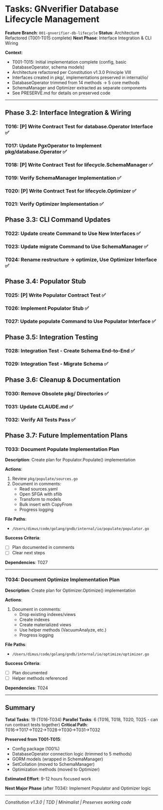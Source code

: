 # Tasks: GNverifier Database Lifecycle Management

**Feature Branch**: `001-gnverifier-db-lifecycle`
**Status**: Architecture Refactored (T001-T015 complete)
**Next Phase**: Interface Integration & CLI Wiring

**Context**:
- T001-T015: Initial implementation complete (config, basic DatabaseOperator, schema models)
- Architecture refactored per Constitution v1.3.0 Principle VIII
- Interfaces created in pkg/, implementations preserved in internal/io/
- DatabaseOperator trimmed from 14 methods → 5 core methods
- SchemaManager and Optimizer extracted as separate components
- See PRESERVE.md for details on preserved code

---

## Phase 3.2: Interface Integration & Wiring

### T016: [P] Write Contract Test for database.Operator Interface ✅

### T017: Update PgxOperator to Implement pkg/database.Operator ✅

### T018: [P] Write Contract Test for lifecycle.SchemaManager ✅

### T019: Verify SchemaManager Implementation ✅

### T020: [P] Write Contract Test for lifecycle.Optimizer ✅

### T021: Verify Optimizer Implementation ✅


## Phase 3.3: CLI Command Updates

### T022: Update create Command to Use New Interfaces ✅

### T023: Update migrate Command to Use SchemaManager ✅

### T024: Rename restructure → optimize, Use Optimizer Interface ✅

## Phase 3.4: Populator Stub

### T025: [P] Write Populator Contract Test ✅

### T026: Implement Populator Stub ✅

### T027: Update populate Command to Use Populator Interface ✅

## Phase 3.5: Integration Testing

### T028: Integration Test - Create Schema End-to-End ✅

### T029: Integration Test - Migrate Schema ✅

## Phase 3.6: Cleanup & Documentation

### T030: Remove Obsolete pkg/ Directories ✅

### T031: Update CLAUDE.md ✅

### T032: Verify All Tests Pass ✅

## Phase 3.7: Future Implementation Plans

### T033: Document Populate Implementation Plan

**Description**: Create plan for Populator.Populate() implementation

**Actions**:
1. Review `pkg/populate/sources.go`
2. Document in comments:
   - Read sources.yaml
   - Open SFGA with sflib
   - Transform to models
   - Bulk insert with CopyFrom
   - Progress logging

**File Paths**:
- `/Users/dimus/code/golang/gndb/internal/io/populate/populator.go`

**Success Criteria**:
- [ ] Plan documented in comments
- [ ] Clear next steps

**Dependencies**: T027

---

### T034: Document Optimize Implementation Plan

**Description**: Create plan for Optimizer.Optimize() implementation

**Actions**:
1. Document in comments:
   - Drop existing indexes/views
   - Create indexes
   - Create materialized views
   - Use helper methods (VacuumAnalyze, etc.)
   - Progress logging

**File Paths**:
- `/Users/dimus/code/golang/gndb/internal/io/optimize/optimizer.go`

**Success Criteria**:
- [ ] Plan documented
- [ ] Helper methods referenced

**Dependencies**: T024

---

## Summary

**Total Tasks**: 19 (T016-T034)
**Parallel Tasks**: 6 (T016, T018, T020, T025 - can run contract tests together)
**Critical Path**: T016→T017→T022→T028→T030→T031→T032

**Preserved from T001-T015**:
- Config package (100%)
- DatabaseOperator connection logic (trimmed to 5 methods)
- GORM models (wrapped in SchemaManager)
- SetCollation (moved to SchemaManager)
- Optimization methods (moved to Optimizer)

**Estimated Effort**: 9-12 hours focused work

**Next Major Phase** (after T034): Implement Populator and Optimizer logic

---

*Constitution v1.3.0 | TDD | Minimalist | Preserves working code*
